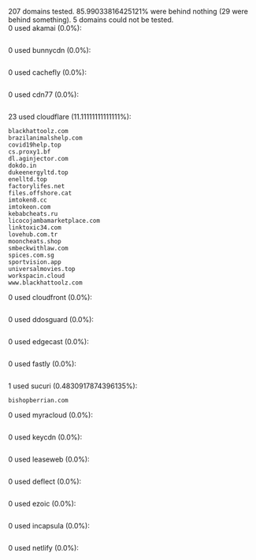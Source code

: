 207 domains tested. 85.99033816425121% were behind nothing (29 were behind something). 5 domains could not be tested.<br>
0 used akamai (0.0%):
```

```

0 used bunnycdn (0.0%):
```

```

0 used cachefly (0.0%):
```

```

0 used cdn77 (0.0%):
```

```

23 used cloudflare (11.11111111111111%):
```
blackhattoolz.com
brazilanimalshelp.com
covid19help.top
cs.proxy1.bf
dl.aginjector.com
dokdo.in
dukeenergyltd.top
enelltd.top
factorylifes.net
files.offshore.cat
imtoken8.cc
imtokeon.com
kebabcheats.ru
licocojambamarketplace.com
linktoxic34.com
lovehub.com.tr
mooncheats.shop
smbeckwithlaw.com
spices.com.sg
sportvision.app
universalmovies.top
workspacin.cloud
www.blackhattoolz.com
```

0 used cloudfront (0.0%):
```

```

0 used ddosguard (0.0%):
```

```

0 used edgecast (0.0%):
```

```

0 used fastly (0.0%):
```

```

1 used sucuri (0.4830917874396135%):
```
bishopberrian.com
```

0 used myracloud (0.0%):
```

```

0 used keycdn (0.0%):
```

```

0 used leaseweb (0.0%):
```

```

0 used deflect (0.0%):
```

```

0 used ezoic (0.0%):
```

```

0 used incapsula (0.0%):
```

```

0 used netlify (0.0%):
```

```
